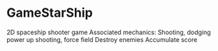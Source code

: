 # GameStarShip

2D spaceship shooter game
Associated mechanics:
Shooting, dodging
power up shooting, force field
Destroy enemies
Accumulate score
